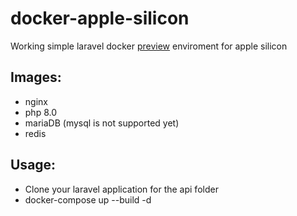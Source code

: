 # docker-apple-silicon
Working simple laravel docker [preview](https://docs.docker.com/docker-for-mac/apple-m1/) enviroment for apple silicon

## Images:
* nginx
* php 8.0
* mariaDB (mysql is not supported yet)
* redis

## Usage:
* Clone your laravel application for the api folder
* docker-compose up --build -d
